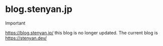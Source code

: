 # blog.stenyan.jp

> [!IMPORTANT]
> https://blog.stenyan.jp/ this blog is no longer updated. The current blog is https://stenyan.dev/
